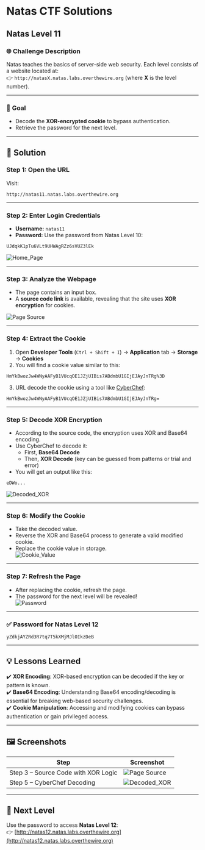 # Natas CTF Solutions  

## Natas Level 11  

### 🌐 **Challenge Description**  
Natas teaches the basics of server-side web security. Each level consists of a website located at:  
👉 `http://natasX.natas.labs.overthewire.org` (where **X** is the level number).  

---

### 🎯 **Goal**  
- Decode the **XOR-encrypted cookie** to bypass authentication.  
- Retrieve the password for the next level.  

---

## 🚀 **Solution**  

### **Step 1: Open the URL**  
Visit:  
```  
http://natas11.natas.labs.overthewire.org  
```  

---

### **Step 2: Enter Login Credentials**  
- **Username:** `natas11`  
- **Password:** Use the password from Natas Level 10:  
```
UJdqkK1pTu6VLt9UHWAgRZz6sVUZ3lEk
```  
![Home_Page](https://github.com/user-attachments/assets/a9853f8f-ebbb-4f86-9e94-0d1c43ebdad0)

---

### **Step 3: Analyze the Webpage**  
- The page contains an input box.  
- A **source code link** is available, revealing that the site uses **XOR encryption** for cookies.  

![Page Source](https://github.com/user-attachments/assets/720a2496-0bd0-46ba-9657-84e6ea1a8a32)

---

### **Step 4: Extract the Cookie**  
1. Open **Developer Tools** (`Ctrl + Shift + I`) → **Application** tab → **Storage** → **Cookies**  
2. You will find a cookie value similar to this:  
```
HmYkBwozJw4WNyAAFyB1VUcqOE1JZjUIBis7ABdmbU1GIjEJAyJnTRg%3D
```  
3. URL decode the cookie using a tool like [CyberChef](https://gchq.github.io/CyberChef/):  
```
HmYkBwozJw4WNyAAFyB1VUcqOE1JZjUIBis7ABdmbU1GIjEJAyJnTRg=
```  

---

### **Step 5: Decode XOR Encryption**  
- According to the source code, the encryption uses XOR and Base64 encoding.  
- Use CyberChef to decode it:  
  - First, **Base64 Decode**  
  - Then, **XOR Decode** (key can be guessed from patterns or trial and error)  
- You will get an output like this:  
```
eDWo...
```  
![Decoded_XOR](https://github.com/user-attachments/assets/4532f06f-0795-40ee-accf-8e2fede8c760)

---

### **Step 6: Modify the Cookie**  
- Take the decoded value.  
- Reverse the XOR and Base64 process to generate a valid modified cookie.  
- Replace the cookie value in storage.  
![Cookie_Value](https://github.com/user-attachments/assets/e72cee83-e691-4962-92f2-e54515eb5702)

---

### **Step 7: Refresh the Page**  
- After replacing the cookie, refresh the page.  
- The password for the next level will be revealed!  
![Password](https://github.com/user-attachments/assets/f8432faf-2a20-420e-9cb0-0c04265b1da0)

---

### **✅ Password for Natas Level 12**  
```
yZdkjAYZRd3R7tq7T5kXMjMJlOIkzDeB
```  

---

## 💡 **Lessons Learned**  
✔️ **XOR Encoding**: XOR-based encryption can be decoded if the key or pattern is known.  
✔️ **Base64 Encoding**: Understanding Base64 encoding/decoding is essential for breaking web-based security challenges.  
✔️ **Cookie Manipulation**: Accessing and modifying cookies can bypass authentication or gain privileged access.  

---

## 🖼️ **Screenshots**  
| Step | Screenshot |  
|------|------------|  
| Step 3 – Source Code with XOR Logic | ![Page Source](https://github.com/user-attachments/assets/720a2496-0bd0-46ba-9657-84e6ea1a8a32) |  
| Step 5 – CyberChef Decoding | ![Decoded_XOR](https://github.com/user-attachments/assets/4532f06f-0795-40ee-accf-8e2fede8c760) |  

---

## 🎯 **Next Level**  
Use the password to access **Natas Level 12**:  
👉 [http://natas12.natas.labs.overthewire.org](http://natas12.natas.labs.overthewire.org)  

